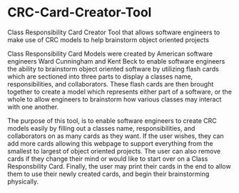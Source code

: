 # CRC-Card-Creator-Tool
Class Responsibility Card Creator Tool that allows software engineers to make use of CRC models to help brainstorm object oriented projects

Class Responsibility Card Models were created by American software engineers Ward Cunningham and Kent Beck to enable software engineers the ability to brainstorm object oriented software by utilizing flash cards which are sectioned into three parts to display a classes name, responsibilities, and collaborators. These flash cards are then brought together to create a model which represents either part of a software, or the whole to allow engineers to brainstorm how various classes may interact with one another.

The purpose of this tool, is to enable software engineers to create CRC models easily by filling out a classes name, responsibilities, and collaborators on as many cards as they want.
If the user wishes, they can add more cards allowing this webpage to support everything from the smallest to largest of object oriented projects.
The user can also remove cards if they change their mind or would like to start over on a Class Responsbility Card.
Finally, the user may print their cards in the end to allow them to use their newly created cards, and begin their brainstorming physically.
